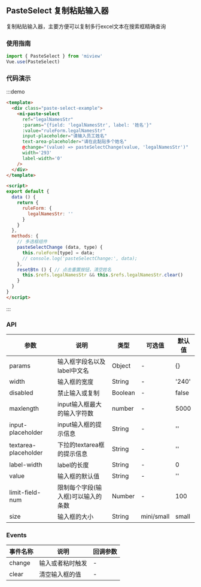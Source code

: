 ## PasteSelect 复制粘贴输入器

复制粘贴输入器，主要方便可以复制多行excel文本在搜索框精确查询

### 使用指南

```js
import { PasteSelect } from 'miview'
Vue.use(PasteSelect)
```

### 代码演示

<script>
export default {
  data () {
    return {
      ruleForm: {
        legalNamesStr: ''
      }
    }
  },
  methods: {
    // 多选框组件
    pasteSelectChange (data, type) {
      this.ruleForm[type] = data;
      // console.log('pasteSelectChange:', data);
    },
    resetBtn () { // 点击重置按钮，清空姓名
      this.$refs.legalNamesStr && this.$refs.legalNamesStr.clear()
    }
  }
}
</script>
<div class="demo-dialog demo-block">
  <mi-paste-select
    ref="legalNamesStr"
    :params="{field: 'legalNamesStr', label: '姓名'}"
    :value="ruleForm.legalNamesStr"
    input-placeholder="请输入员工姓名"
    text-area-placeholder="请在此黏贴多个姓名"
    @change="(value) => pasteSelectChange(value, 'legalNamesStr')"
    width='293'
    label-width='0'
  />
</div>

:::demo
```html
<template>
  <div class="paste-select-example">
    <mi-paste-select
      ref="legalNamesStr"
      :params="{field: 'legalNamesStr', label: '姓名'}"
      :value="ruleForm.legalNamesStr"
      input-placeholder="请输入员工姓名"
      text-area-placeholder="请在此黏贴多个姓名"
      @change="(value) => pasteSelectChange(value, 'legalNamesStr')"
      width='293'
      label-width='0'
    />
  </div>
</template>

<script>
export default {
  data () {
    return {
      ruleForm: {
        legalNamesStr: ''
      }
    }
  },
  methods: {
    // 多选框组件
    pasteSelectChange (data, type) {
      this.ruleForm[type] = data;
      // console.log('pasteSelectChange:', data);
    },
    resetBtn () { // 点击重置按钮，清空姓名
      this.$refs.legalNamesStr && this.$refs.legalNamesStr.clear()
    }
  }
}
</script>
```
:::

### API

参数 | 说明 | 类型 | 可选值 | 默认值
--- | --- | --- | --- | --- |
params | 输入框字段名以及label中文名 | Object | - | {}
width | 输入框的宽度 | String | - | '240'
disabled | 禁止输入或复制 | Boolean | - | false
maxlength | input输入框最大的输入字符数 | number | - | 5000
input-placeholder | input输入框的提示信息 | String | - | ''
textarea-placeholder | 下拉的textarea框的提示信息 | String | - | ''
label-width | label的长度 | String | - | 0
value | 输入框的默认值 | String| - | ''
limit-field-num | 限制每个字段(输入框)可以输入的条数 | Number | - | 100
size | 输入框的大小 | String | mini/small | small

### Events

事件名称 | 说明 | 回调参数
---|--- | --- |
change | 输入或者粘时触发 | -
clear | 清空输入框的值 | -
